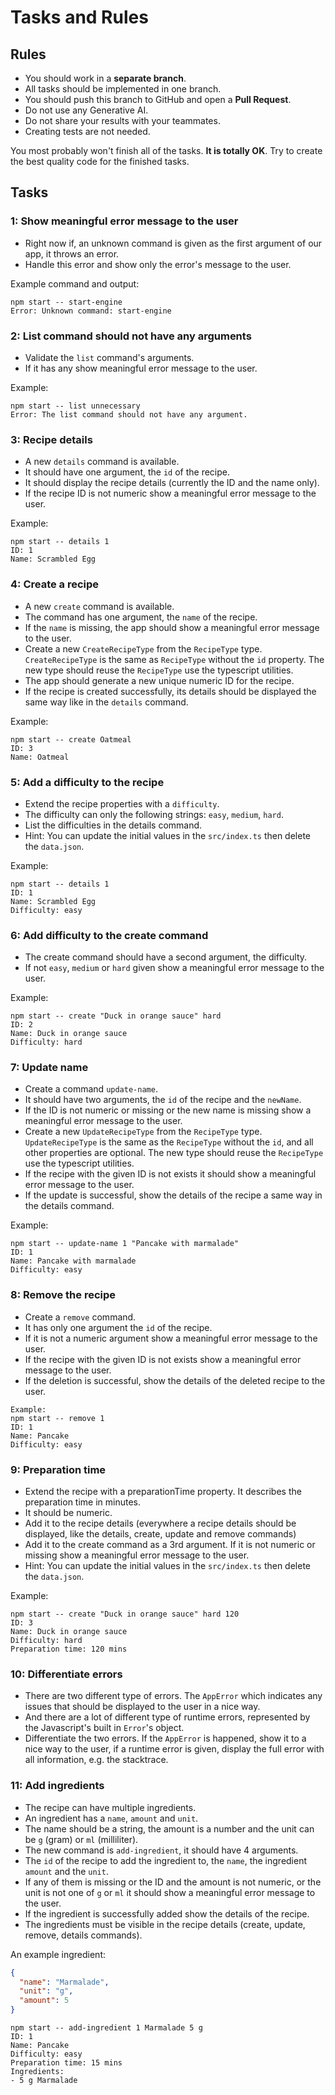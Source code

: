 # Tasks and Rules

## Rules

- You should work in a **separate branch**.
- All tasks should be implemented in one branch.
- You should push this branch to GitHub and open a **Pull Request**. 
- Do not use any Generative AI.
- Do not share your results with your teammates.
- Creating tests are not needed.

You most probably won't finish all of the tasks. **It is totally OK**. Try to
create the best quality code for the finished tasks.

## Tasks

### 1: Show meaningful error message to the user

- Right now if, an unknown command is given as the first argument of
our app, it throws an error.
- Handle this error and show only the error's message to the user.

Example command and output:

```
npm start -- start-engine
Error: Unknown command: start-engine
```

### 2: List command should not have any arguments

- Validate the `list` command's arguments.
- If it has any show  meaningful error message to the user.

Example:
```
npm start -- list unnecessary
Error: The list command should not have any argument.
```

### 3: Recipe details

- A new `details` command is available.
- It should have one argument, the `id` of the recipe.
- It should display the recipe details (currently the ID and the name only).
- If the recipe ID is not numeric show a meaningful error message to the user.

Example:
```
npm start -- details 1
ID: 1
Name: Scrambled Egg
```

### 4: Create a recipe

- A new `create` command is available.
- The command has one argument, the `name` of the recipe.
- If the `name` is missing, the app should show a meaningful error message to the user.
- Create a new `CreateRecipeType` from the `RecipeType` type. `CreateRecipeType` is the same as `RecipeType` without the `id` property. The new type should reuse the `RecipeType` use the typescript utilities.
- The app should generate a new unique numeric ID for the recipe.
- If the recipe is created successfully, its details should be displayed
  the same way like in the `details` command.

Example:
```
npm start -- create Oatmeal
ID: 3
Name: Oatmeal
```

### 5: Add a difficulty to the recipe

- Extend the recipe properties with a `difficulty`.
- The difficulty can only the following strings: `easy`, `medium`, `hard`.
- List the difficulties in the details command.
- Hint: You can update the initial values in the `src/index.ts` then delete the `data.json`.

Example:
```
npm start -- details 1
ID: 1
Name: Scrambled Egg
Difficulty: easy
```

### 6: Add difficulty to the create command

- The create command should have a second argument, the difficulty.
- If not `easy`, `medium` or `hard` given show a meaningful error message to the user.

Example:
```
npm start -- create "Duck in orange sauce" hard
ID: 2
Name: Duck in orange sauce
Difficulty: hard
```

### 7: Update name

- Create a command `update-name`.
- It should have two arguments, the `id` of the recipe and the `newName`.
- If the ID is not numeric or missing or the new name is missing show a meaningful error message to the user.
- Create a new `UpdateRecipeType` from the `RecipeType` type. `UpdateRecipeType` is the same as the `RecipeType` without the `id`, and all other properties are optional. The new type should reuse the `RecipeType` use the typescript utilities.
- If the recipe with the given ID is not exists it should show a meaningful error message to the user.
- If the update is successful, show the details of the recipe a same way in the details command.

Example:
```
npm start -- update-name 1 "Pancake with marmalade"
ID: 1
Name: Pancake with marmalade
Difficulty: easy
```

### 8: Remove the recipe

- Create a `remove` command.
- It has only one argument the `id` of the recipe.
- If it is not a numeric argument show a meaningful error message to the user.
- If the recipe with the given ID is not exists show a meaningful error message to the user.
- If the deletion is successful, show the details of the deleted recipe to the user.

```
Example:
npm start -- remove 1
ID: 1
Name: Pancake
Difficulty: easy
```

### 9: Preparation time

- Extend the recipe with a preparationTime property. It describes the preparation time in minutes.
- It should be numeric.
- Add it to the recipe details (everywhere a recipe 
details should be displayed, like the details, create, update and remove commands)
- Add it to the create command as a 3rd argument. If it is not numeric or missing show a 
meaningful error message to the user.
- Hint: You can update the initial values in the `src/index.ts` then delete the `data.json`.

Example:
```
npm start -- create "Duck in orange sauce" hard 120 
ID: 3
Name: Duck in orange sauce
Difficulty: hard
Preparation time: 120 mins
```

### 10: Differentiate errors

- There are two different type of errors. The `AppError` which indicates
any issues that should be displayed to the user in a nice way.
- And there are a lot of different type of runtime errors, represented by the Javascript's built in `Error`'s object.
- Differentiate the two errors. If the `AppError` is happened, show it to a nice way to the user, if a runtime error is given, display the full error with all information, e.g. the stacktrace.

### 11: Add ingredients

- The recipe can have multiple ingredients. 
- An ingredient has a `name`, `amount` and `unit`.
- The name should be a string, the amount is a number and the unit can be `g` (gram) or `ml` (milliliter).
- The new command is `add-ingredient`, it should have 4 arguments. 
- The `id` of the recipe to add the ingredient to, the `name`, the ingredient `amount` and the `unit`.
- If any of them is missing or the ID and the amount is not numeric, or the unit is not one of `g` or `ml` it should show a meaningful error message to the user.
- If the ingredient is successfully added show the details of the recipe. 
- The ingredients must be visible in the recipe details (create, update, remove, details commands).

An example ingredient:

```json
{
  "name": "Marmalade",
  "unit": "g",
  "amount": 5
}
```

```
npm start -- add-ingredient 1 Marmalade 5 g
ID: 1
Name: Pancake
Difficulty: easy
Preparation time: 15 mins
Ingredients:
- 5 g Marmalade
```